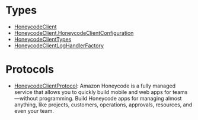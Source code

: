 # Types

  - [HoneycodeClient](/aws-sdk-swift/reference/0.x/AWSHoneycode/HoneycodeClient)
  - [HoneycodeClient.HoneycodeClientConfiguration](/aws-sdk-swift/reference/0.x/AWSHoneycode/HoneycodeClient_HoneycodeClientConfiguration)
  - [HoneycodeClientTypes](/aws-sdk-swift/reference/0.x/AWSHoneycode/HoneycodeClientTypes)
  - [HoneycodeClientLogHandlerFactory](/aws-sdk-swift/reference/0.x/AWSHoneycode/HoneycodeClientLogHandlerFactory)

# Protocols

  - [HoneycodeClientProtocol](/aws-sdk-swift/reference/0.x/AWSHoneycode/HoneycodeClientProtocol):
    Amazon Honeycode is a fully managed service that allows you to quickly build mobile and web apps for teams—without
    programming. Build Honeycode apps for managing almost anything, like projects, customers, operations, approvals,
    resources, and even your team.
